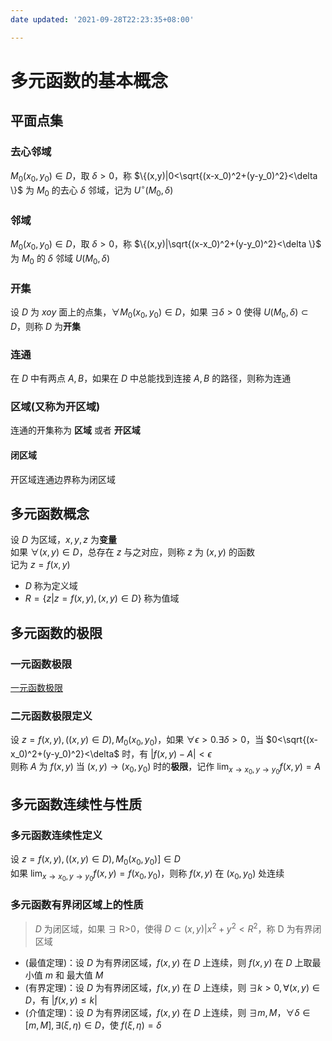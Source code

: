 ```yaml
---
date updated: '2021-09-28T22:23:35+08:00'

---
```


# 多元函数的基本概念

## 平面点集

### 去心邻域

$M_0(x_0,y_0)\in D$，取 $\delta>0$，称 $\{(x,y)|0<\sqrt{(x-x_0)^2+(y-y_0)^2}<\delta \}$ 为 $M_0$ 的去心 $\delta$ 邻域，记为 $U^{\circ}(M_0,\delta )$

### 邻域

$M_0(x_0,y_0)\in D$，取 $\delta>0$，称 $\{(x,y)|\sqrt{(x-x_0)^2+(y-y_0)^2}<\delta \}$ 为 $M_0$ 的 $\delta$ 邻域 $U(M_0,\delta )$

### 开集

设 $D$ 为 $xoy$ 面上的点集，$\forall M_0(x_0,y_0)\in D$，如果 $\exists \delta>0$ 使得 $U(M_0,\delta)\subset D$，则称 $D$ 为**开集**

### 连通

在 $D$ 中有两点 $A,B$，如果在 $D$ 中总能找到连接 $A,B$ 的路径，则称为连通

### 区域(又称为开区域)

连通的开集称为 **区域** 或者 **开区域**

#### 闭区域

开区域连通边界称为闭区域

## 多元函数概念

设 $D$ 为区域，$x,y,z$ 为**变量**\
如果 $\forall(x,y)\in D$，总存在 $z$ 与之对应，则称 $z$ 为 $(x,y)$ 的函数\
记为 $z=f(x,y)$

- $D$ 称为定义域
- $R=\{z|z=f(x,y),(x,y)\in D\}$ 称为值域

## 多元函数的极限

### 一元函数极限

[一元函数极限](函数与极限_函数极限.md)

### 二元函数极限定义

设 $z=f(x,y),((x,y)\in D),M_0(x_0,y_0)$，如果 $\forall \epsilon>0.\exists\delta>0$，当 $0<\sqrt{(x-x_0)^2+(y-y_0)^2}<\delta$ 时，有 $|f(x,y)-A|<\epsilon$\
则称 $A$ 为 $f(x,y)$ 当 $(x,y)\rightarrow(x_0,y_0)$ 时的**极限**，记作 $\lim_{x\rightarrow x_0, y\rightarrow y_0}f(x,y)=A$

## 多元函数连续性与性质

### 多元函数连续性定义

设 $z=f(x,y),((x,y)\in D),M_0(x_0,y_0)]\in D$\
如果 $\lim_{x\rightarrow x_0,y\rightarrow y_0}f(x,y)=f(x_0,y_0)$，则称 $f(x,y)$ 在 $(x_0,y_0)$ 处连续

### 多元函数有界闭区域上的性质

> $D$ 为闭区域，如果 $\exists$ R>0，使得 $D\subset{(x,y)|x^2+y^2<R^2}$，称 D 为有界闭区域

- (最值定理)：设 $D$ 为有界闭区域，$f(x,y)$ 在 $D$ 上连续，则 $f(x,y)$ 在 $D$ 上取最小值 $m$ 和 最大值 $M$
- (有界定理)：设 $D$ 为有界闭区域，$f(x,y)$ 在 $D$ 上连续，则 $\exists k>0,\forall(x,y)\in D$，有 $|f(x,y)\le k|$
- (介值定理)：设 $D$ 为有界闭区域，$f(x,y)$ 在 $D$ 上连续，则 $\exists m,M$，$\forall\delta\in[m,M],\exists(\xi,\eta)\in D$，使 $f(\xi,\eta)=\delta$


